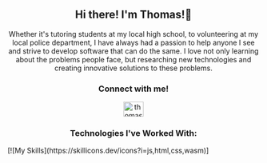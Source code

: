 <h2 align="center"> Hi there! I'm Thomas!👋 </h2>

<p align="center">Whether it's tutoring students at my local high school, to volunteering at my local police department, I have always had a passion to help anyone I see and strive to develop software that can do the same. I love not only learning about the problems people face, but researching new technologies and creating innovative solutions to these problems.</p>

<h3 align="center">Connect with me!</h3>
<p align="center">
<a href="https://www.linkedin.com/in/thomas-ly-88559b255/" target="blank"><img align="center" src="https://raw.githubusercontent.com/rahuldkjain/github-profile-readme-generator/master/src/images/icons/Social/linked-in-alt.svg" alt="thomasly" height="30" width="40" /></a>
</p>

<h3 align="center">Technologies I've Worked With:</h3>
[![My Skills](https://skillicons.dev/icons?i=js,html,css,wasm)]







<!--
**thomasly13/thomasly13** is a ✨ _special_ ✨ repository because its `README.md` (this file) appears on your GitHub profile.

Here are some ideas to get you started:

- 🔭 I’m currently working on ...
- 🌱 I’m currently learning ...
- 👯 I’m looking to collaborate on ...
- 🤔 I’m looking for help with ...
- 💬 Ask me about ...
- 📫 How to reach me: ...
- 😄 Pronouns: ...
- ⚡ Fun fact: ...
-->
